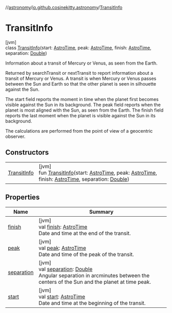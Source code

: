 //[astronomy](../../../index.md)/[io.github.cosinekitty.astronomy](../index.md)/[TransitInfo](index.md)

# TransitInfo

[jvm]\
class [TransitInfo](index.md)(start: [AstroTime](../-astro-time/index.md), peak: [AstroTime](../-astro-time/index.md), finish: [AstroTime](../-astro-time/index.md), separation: [Double](https://kotlinlang.org/api/latest/jvm/stdlib/kotlin/-double/index.html))

Information about a transit of Mercury or Venus, as seen from the Earth.

Returned by searchTransit or nextTransit to report information about a transit of Mercury or Venus. A transit is when Mercury or Venus passes between the Sun and Earth so that the other planet is seen in silhouette against the Sun.

The start field reports the moment in time when the planet first becomes visible against the Sun in its background. The peak field reports when the planet is most aligned with the Sun, as seen from the Earth. The finish field reports the last moment when the planet is visible against the Sun in its background.

The calculations are performed from the point of view of a geocentric observer.

## Constructors

| | |
|---|---|
| [TransitInfo](-transit-info.md) | [jvm]<br>fun [TransitInfo](-transit-info.md)(start: [AstroTime](../-astro-time/index.md), peak: [AstroTime](../-astro-time/index.md), finish: [AstroTime](../-astro-time/index.md), separation: [Double](https://kotlinlang.org/api/latest/jvm/stdlib/kotlin/-double/index.html)) |

## Properties

| Name | Summary |
|---|---|
| [finish](finish.md) | [jvm]<br>val [finish](finish.md): [AstroTime](../-astro-time/index.md)<br>Date and time at the end of the transit. |
| [peak](peak.md) | [jvm]<br>val [peak](peak.md): [AstroTime](../-astro-time/index.md)<br>Date and time of the peak of the transit. |
| [separation](separation.md) | [jvm]<br>val [separation](separation.md): [Double](https://kotlinlang.org/api/latest/jvm/stdlib/kotlin/-double/index.html)<br>Angular separation in arcminutes between the centers of the Sun and the planet at time peak. |
| [start](start.md) | [jvm]<br>val [start](start.md): [AstroTime](../-astro-time/index.md)<br>Date and time at the beginning of the transit. |
